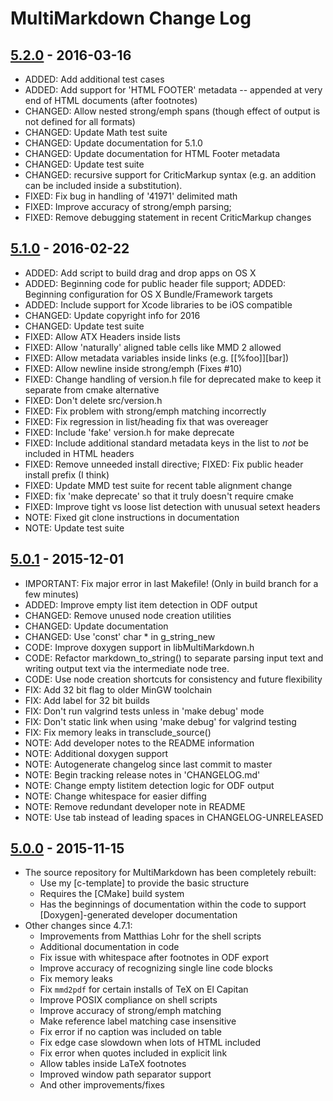 # MultiMarkdown Change Log #


## [5.2.0] - 2016-03-16 ##

*	ADDED: Add additional test cases
*	ADDED: Add support for 'HTML FOOTER' metadata -- appended at very end of HTML documents (after footnotes)
*	CHANGED: Allow nested strong/emph spans (though effect of output is not defined for all formats)
*	CHANGED: Update Math test suite
*	CHANGED: Update documentation for 5.1.0
*	CHANGED: Update documentation for HTML Footer metadata
*	CHANGED: Update test suite
*	CHANGED: recursive support for CriticMarkup syntax (e.g. an addition can be included inside a substitution).
*	FIXED: Fix bug in handling of '41971' delimited math
*	FIXED: Improve accuracy of strong/emph parsing;
*	FIXED: Remove debugging statement in recent CriticMarkup changes


## [5.1.0] - 2016-02-22 ##

*	ADDED: Add script to build drag and drop apps on OS X
*	ADDED: Beginning code for public header file support; ADDED: Beginning configuration for OS X Bundle/Framework targets
*	ADDED: Include support for Xcode libraries to be iOS compatible
*	CHANGED: Update copyright info for 2016
*	CHANGED: Update test suite
*	FIXED: Allow ATX Headers inside lists
*	FIXED: Allow 'naturally' aligned table cells like MMD 2 allowed
*	FIXED: Allow metadata variables inside links (e.g. [[%foo]][bar])
*	FIXED: Allow newline inside strong/emph (Fixes #10)
*	FIXED: Change handling of version.h file for deprecated make to keep it separate from cmake alternative
*	FIXED: Don't delete src/version.h
*	FIXED: Fix problem with strong/emph matching incorrectly
*	FIXED: Fix regression in list/heading fix that was overeager
*	FIXED: Include 'fake' version.h for make deprecate
*	FIXED: Include additional standard metadata keys in the list to *not* be included in HTML headers
*	FIXED: Remove unneeded install directive; FIXED: Fix public header install prefix (I think)
*	FIXED: Update MMD test suite for recent table alignment change
*	FIXED: fix 'make deprecate' so that it truly doesn't require cmake
*	FIXED: Improve tight vs loose list detection with unusual setext headers
*	NOTE: Fixed git clone instructions in documentation
*	NOTE: Update test suite


## [5.0.1] - 2015-12-01 ##

*	IMPORTANT: Fix major error in last Makefile! (Only in build branch for a few minutes)
*	ADDED: Improve empty list item detection in ODF output
*	CHANGED: Remove unused node creation utilities
*	CHANGED: Update documentation
*	CHANGED: Use 'const' char * in g_string_new
*	CODE: Improve doxygen support in libMultiMarkdown.h
*	CODE: Refactor markdown_to_string() to separate parsing input text and writing output text via the intermediate node tree.
*	CODE: Use node creation shortcuts for consistency and future flexibility
*	FIX: Add 32 bit flag to older MinGW toolchain
*	FIX: Add label for 32 bit builds
*	FIX: Don't run valgrind tests unless in 'make debug' mode
*	FIX: Don't static link when using 'make debug' for valgrind testing
*	FIX: Fix memory leaks in transclude_source()
*	NOTE: Add developer notes to the README information
*	NOTE: Additional doxygen support
*	NOTE: Autogenerate changelog since last commit to master
*	NOTE: Begin tracking release notes in 'CHANGELOG.md'
*	NOTE: Change empty listitem detection logic for ODF output
*	NOTE: Change whitespace for easier diffing
*	NOTE: Remove redundant developer note in README
*	NOTE: Use tab instead of leading spaces in CHANGELOG-UNRELEASED


## [5.0.0] - 2015-11-15 ##

* The source repository for MultiMarkdown has been completely rebuilt:
	* Use my [c-template] to provide the basic structure
	* Requires the [CMake] build system
	* Has the beginnings of documentation within the code to support
		[Doxygen]-generated developer documentation
* Other changes since 4.7.1:
	* Improvements from Matthias Lohr for the shell scripts
	* Additional documentation in code
	* Fix issue with whitespace after footnotes in ODF export
	* Improve accuracy of recognizing single line code blocks
	* Fix memory leaks
	* Fix `mmd2pdf` for certain installs of TeX on El Capitan
	* Improve POSIX compliance on shell scripts
	* Improve accuracy of strong/emph matching
	* Make reference label matching case insensitive
	* Fix error if no caption was included on table
	* Fix edge case slowdown when lots of HTML included
	* Fix error when quotes included in explicit link
	* Allow tables inside LaTeX footnotes
	* Improved window path separator support
	* And other improvements/fixes



[5.0.0]: https://github.com/fletcher/MultiMarkdown-5/releases/tag/5.0
[5.0.1]: https://github.com/fletcher/MultiMarkdown-5/releases/tag/5.0.1
[5.1.0]: https://github.com/fletcher/MultiMarkdown-5/releases/tag/5.1.0
[5.2.0]: https://github.com/fletcher/MultiMarkdown-5/releases/tag/5.2.0
